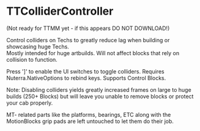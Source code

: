 # TTColliderController
(Not ready for TTMM yet - if this appears DO NOT DOWNLOAD!)

Control colliders on Techs to greatly reduce lag when building or showcasing huge Techs.  
Mostly intended for huge artbuilds.  Will not affect blocks that rely on collision to function.

Press ']' to enable the UI switches to toggle colliders.
Requires Nuterra.NativeOptions to rebind keys.
Supports Control Blocks.

Note: Disabling colliders yields greatly increased frames on large to huge builds (250+ Blocks) but will leave you unable to remove blocks or protect your cab properly. 

MT- related parts like the platforms, bearings, ETC along with the MotionBlocks grip pads are left untouched to let them do their job.
